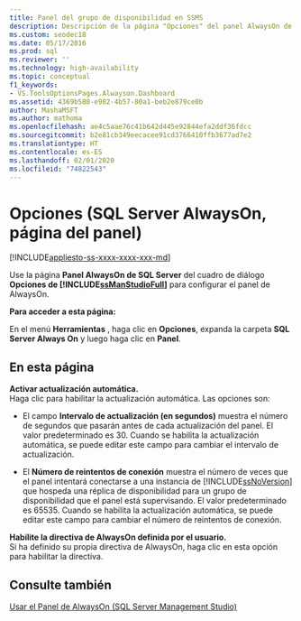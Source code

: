```yaml
---
title: Panel del grupo de disponibilidad en SSMS
description: Descripción de la página "Opciones" del panel AlwaysOn de SQL Server en SQL Server Management Studio.
ms.custom: seodec18
ms.date: 05/17/2016
ms.prod: sql
ms.reviewer: ''
ms.technology: high-availability
ms.topic: conceptual
f1_keywords:
- VS.ToolsOptionsPages.Alwayson.Dashboard
ms.assetid: 4369b588-e982-4b57-80a1-beb2e879ce0b
author: MashaMSFT
ms.author: mathoma
ms.openlocfilehash: ae4c5aae76c41b642d445e92844efa2ddf36fdcc
ms.sourcegitcommit: b2e81cb349eecacee91cd3766410ffb3677ad7e2
ms.translationtype: HT
ms.contentlocale: es-ES
ms.lasthandoff: 02/01/2020
ms.locfileid: "74822543"
---
```

# <a name="options-sql-server-always-on-dashboard-page"></a>Opciones (SQL Server AlwaysOn, página del panel)
[!INCLUDE[appliesto-ss-xxxx-xxxx-xxx-md](../../../includes/appliesto-ss-xxxx-xxxx-xxx-md.md)]

  Use la página **Panel AlwaysOn de SQL Server** del cuadro de diálogo **Opciones de [!INCLUDE[ssManStudioFull](../../../includes/ssmanstudiofull-md.md)]** para configurar el panel de AlwaysOn.  
  
 **Para acceder a esta página:**  
  
 En el menú **Herramientas** , haga clic en **Opciones**, expanda la carpeta **SQL Server Always On** y luego haga clic en **Panel**.  
  
## <a name="on-this-page"></a>En esta página  
 **Activar actualización automática.**  
 Haga clic para habilitar la actualización automática. Las opciones son:  
  
-   El campo **Intervalo de actualización (en segundos)** muestra el número de segundos que pasarán antes de cada actualización del panel. El valor predeterminado es 30. Cuando se habilita la actualización automática, se puede editar este campo para cambiar el intervalo de actualización.  
  
-   El **Número de reintentos de conexión** muestra el número de veces que el panel intentará conectarse a una instancia de [!INCLUDE[ssNoVersion](../../../includes/ssnoversion-md.md)] que hospeda una réplica de disponibilidad para un grupo de disponibilidad que el panel está supervisando. El valor predeterminado es 65535. Cuando se habilita la actualización automática, se puede editar este campo para cambiar el número de reintentos de conexión.  
  
 **Habilite la directiva de AlwaysOn definida por el usuario.**  
 Si ha definido su propia directiva de AlwaysOn, haga clic en esta opción para habilitar la directiva.  
  
## <a name="see-also"></a>Consulte también  
 [Usar el Panel de AlwaysOn &#40;SQL Server Management Studio&#41;](../../../database-engine/availability-groups/windows/use-the-always-on-dashboard-sql-server-management-studio.md)  
  
  
